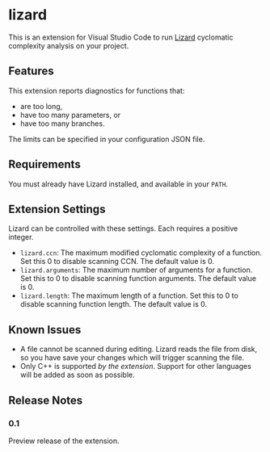 # lizard

This is an extension for Visual Studio Code to run
[Lizard](https://github.com/terryyin/lizard) cyclomatic complexity analysis on
your project.

## Features

This extension reports diagnostics for functions that:

* are too long,
* have too many parameters, or
* have too many branches.

The limits can be specified in your configuration JSON file.

## Requirements

You must already have Lizard installed, and available in your `PATH`.

## Extension Settings

Lizard can be controlled with these settings. Each requires a positive integer.

* `lizard.ccn`: The maximum modified cyclomatic complexity of a function. Set
  this 0 to disable scanning CCN. The default value is 0.
* `lizard.arguments`: The maximum number of arguments for a function. Set this
  to 0 to disable scanning function arguments. The default value is 0.
* `lizard.length`: The maximum length of a function. Set this to 0 to disable
  scanning function length. The default value is 0.

## Known Issues

* A file cannot be scanned during editing. Lizard reads the file from disk, so
  you have save your changes which will trigger scanning the file.
* Only C++ is supported *by the extension*. Support for other languages will be
  added as soon as possible.

## Release Notes

### 0.1

Preview release of the extension.
